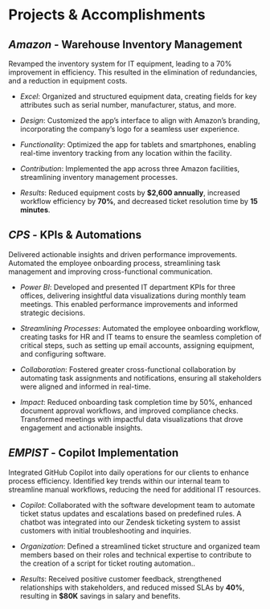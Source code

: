 # Projects & Accomplishments

## *Amazon* - Warehouse Inventory Management 

  Revamped the inventory system for IT equipment, leading to a 70% improvement in efficiency. This resulted in the elimination of redundancies, and a reduction in equipment costs.

- *Excel*: Organized and structured equipment data, creating fields for key attributes such as serial number, manufacturer, status, and more.
  
- *Design*: Customized the app’s interface to align with Amazon’s branding, incorporating the company’s logo for a seamless user experience.
  
- *Functionality*: Optimized the app for tablets and smartphones, enabling real-time inventory tracking from any location within the facility.
  
- *Contribution*: Implemented the app across three Amazon facilities, streamlining inventory management processes.
  
- *Results*: Reduced equipment costs by **$2,600 annually**, increased workflow efficiency by **70%**, and decreased ticket resolution time by **15 minutes**.
  
  
## *CPS* - KPIs & Automations

  Delivered actionable insights and driven performance improvements. Automated the employee onboarding process, streamlining task management and improving cross-functional communication.

- *Power BI*: Developed and presented IT department KPIs for three offices, delivering insightful data visualizations during monthly team meetings. This enabled performance improvements and informed strategic decisions.
  
- *Streamlining Processes*: Automated the employee onboarding workflow, creating tasks for HR and IT teams to ensure the seamless completion of critical steps, such as setting up email accounts, assigning equipment, and configuring software.
  
- *Collaboration*: Fostered greater cross-functional collaboration by automating task assignments and notifications, ensuring all stakeholders were aligned and informed in real-time.
  
- *Impact*: Reduced onboarding task completion time by 50%, enhanced document approval workflows, and improved compliance checks. Transformed meetings with impactful data visualizations that drove engagement and actionable insights.


## *EMPIST* - Copilot Implementation 

  Integrated GitHub Copilot into daily operations for our clients to enhance process efficiency. Identified key trends within our internal team to streamline manual workflows, reducing the need for additional IT resources.

- *Copilot*: Collaborated with the software development team to automate ticket status updates and escalations based on predefined rules. A chatbot was integrated into our Zendesk ticketing system to assist customers with initial troubleshooting and inquiries.

- *Organization*: Defined a streamlined ticket structure and organized team members based on their roles and technical expertise to contribute to the creation of a script for ticket routing automation..

 - *Results*: Received positive customer feedback, strengthened relationships with stakeholders, and reduced missed SLAs by **40%**, resulting in **$80K** savings in salary and benefits.
